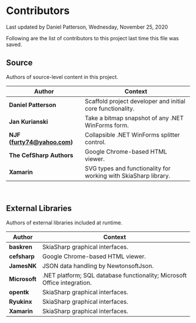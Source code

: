 Contributors
============
Last updated by Daniel Patterson, Wednesday, November 25, 2020

Following are the list of contributors to this project last time this file was saved.

## Source
Authors of source-level content in this project.

| Author | Context |
|--------|---------|
| **Daniel Patterson** | Scaffold project developer and initial core functionality. |
| **Jan Kurianski** | Take a bitmap snapshot of any .NET WinForms form. |
| **NJF (furty74@yahoo.com)** | Collapsible .NET WinForms splitter control. |
| **The CefSharp Authors** | Google Chrome-based HTML viewer. |
| **Xamarin** | SVG types and functionality for working with SkiaSharp library. |
<br />

## External Libraries
Authors of external libraries included at runtime.

| Author | Context |
|--------|---------|
| **baskren** | SkiaSharp graphical interfaces. |
| **cefsharp** | Google Chrome-based HTML viewer. |
| **JamesNK** | JSON data handling by NewtonsoftJson. |
| **Microsoft** | .NET platform; SQL database functionality; Microsoft Office integration. |
| **opentk** | SkiaSharp graphical interfaces. |
| **Ryukinx** | SkiaSharp graphical interfaces. |
| **Xamarin** | SkiaSharp graphical interfaces. |
<br />
